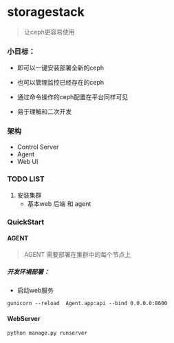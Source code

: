 # storagestack
>让ceph更容易使用

### 小目标：
- 即可以一键安装部署全新的ceph

- 也可以管理监控已经存在的ceph

- 通过命令操作的ceph配置在平台同样可见

- 易于理解和二次开发

### 架构
- Control Server
- Agent
- Web UI


### TODO LIST
1. 安装集群
    - 基本web 后端 和 agent
    
    
### QuickStart
#### AGENT
> AGENT 需要部署在集群中的每个节点上
##### 开发环境部署：
- 启动web服务
```shell
gunicorn --reload  Agent.app:api --bind 0.0.0.0:8600
```

#### WebServer
```shell
python manage.py runserver
```